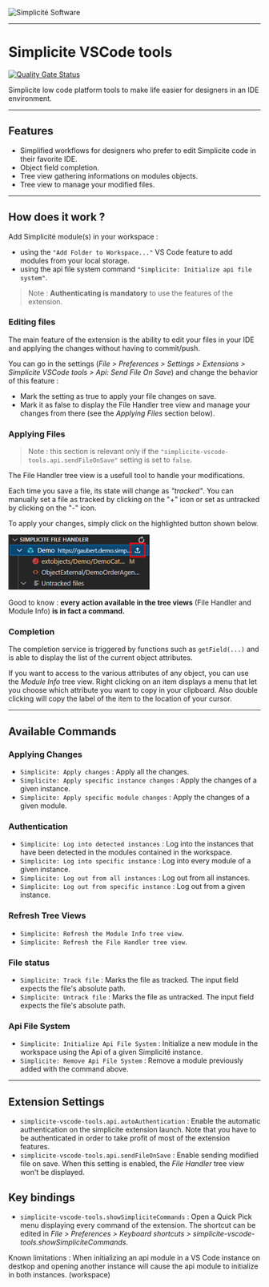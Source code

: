 ![Simplicit&eacute; Software](https://platform.simplicite.io/logos/logo250-grey.png)
* * *

Simplicite VSCode tools
=======================

[![Quality Gate Status](https://sonarcloud.io/api/project_badges/measure?project=simplicitesoftware_simplicite-vscode&metric=alert_status)](https://sonarcloud.io/summary/new_code?id=simplicitesoftware_simplicite-vscode)

Simplicite low code platform tools to make life easier for designers in an IDE environment.



* * *

Features
--------

- Simplified workflows for designers who prefer to edit Simplicite code in their favorite IDE.
- Object field completion.
- Tree view gathering informations on modules objects.
- Tree view to manage your modified files.

* * *

How does it work ?
------------------

Add Simplicité module(s) in your workspace :
- using the `"Add Folder to Workspace..."` VS Code feature to add modules from your local storage.
- using the api file system command `"Simplicite: Initialize api file system"`.

> Note : **Authenticating is mandatory** to use the features of the extension.

### Editing files

The main feature of the extension is the ability to edit your files in your IDE and applying the changes without having to commit/push.

You can go in the settings (_File > Preferences > Settings > Extensions > Simplicite VSCode tools > Api: Send File On Save_) and change the behavior of this feature :

- Mark the setting as true to apply your file changes on save.
- Mark it as false to display the File Handler tree view and manage your changes from there (see the *Applying Files* section below).

### Applying Files

> Note : this section is relevant only if the `"simplicite-vscode-tools.api.sendFileOnSave"` setting is set to `false`.

The File Handler tree view is a usefull tool to handle your modifications.

Each time you save a file, its state will change as *"tracked"*. You can manually set a file as tracked by clicking on the "+" icon or set as untracked by clicking on the "-" icon.

To apply your changes, simply click on the highlighted button shown below.

![login-apply](resources/filetree.png)

Good to know : **every action available in the tree views** (File Handler and Module Info) **is in fact a command.**

### Completion

The completion service is triggered by functions such as `getField(...)` and is able to display the list of the current object attributes.

If you want to access to the various attributes of any object, you can use the *Module Info* tree view. Right clicking on an item displays a menu that let you choose which attribute you want to copy in your clipboard. Also double clicking will copy the label of the item to the location of your cursor.

* * *

Available Commands
------------------

### Applying Changes

- `Simplicite: Apply changes` : Apply all the changes.
- `Simplicite: Apply specific instance changes` : Apply the changes of a given instance.
- `Simplicite: Apply specific module changes` : Apply the changes of a given module.

### Authentication

- `Simplicite: Log into detected instances` : Log into the instances that have been detected in the modules contained in the workspace.
- `Simplicite: Log into specific instance` : Log into every module of a given instance.
- `Simplicite: Log out from all instances` : Log out from all instances.
- `Simplicite: Log out from specific instance` : Log out from a given instance.

### Refresh Tree Views

- `Simplicite: Refresh the Module Info tree view`.
- `Simplicite: Refresh the File Handler tree view`.

### File status

- `Simplicite: Track file` : Marks the file as tracked. The input field expects the file's absolute path.
- `Simplicite: Untrack file` : Marks the file as untracked. The input field expects the file's absolute path.

### Api File System

- `Simplicite: Initialize Api File System` : Initialize a new module in the workspace using the Api of a given Simplicité instance.
- `Simplicite: Remove Api File System` : Remove a module previously added with the command above.

* * *

Extension Settings
------------------

- `simplicite-vscode-tools.api.autoAuthentication` : Enable the automatic authentication on the simplicite extension launch. Note that you have to be authenticated in order to take profit of most of the extension features.
- `simplicite-vscode-tools.api.sendFileOnSave` : Enable sending modified file on save. When this setting is enabled, the *File Handler* tree view won't be displayed.

Key bindings
------------

- `simplicite-vscode-tools.showSimpliciteCommands` : Open a Quick Pick menu displaying every command of the extension. The shortcut can be edited in *File > Preferences > Keyboard shortcuts > simplicite-vscode-tools.showSimpliciteCommands*.


Known limitations :
When initializing an api module in a VS Code instance on destkop and opening another instance will cause the api module to initialize in both instances. (workspace)